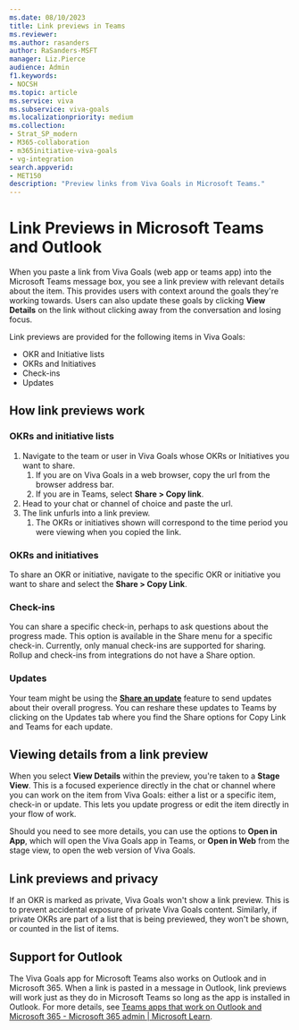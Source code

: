 ```yaml
---
ms.date: 08/10/2023
title: Link previews in Teams 
ms.reviewer: 
ms.author: rasanders
author: RaSanders-MSFT
manager: Liz.Pierce
audience: Admin
f1.keywords:
- NOCSH
ms.topic: article
ms.service: viva
ms.subservice: viva-goals
ms.localizationpriority: medium
ms.collection:  
- Strat_SP_modern
- M365-collaboration
- m365initiative-viva-goals
- vg-integration  
search.appverid:
- MET150
description: "Preview links from Viva Goals in Microsoft Teams."
---
```


# Link Previews in Microsoft Teams and Outlook

When you paste a link from Viva Goals (web app or teams app) into the Microsoft Teams message box, you see a link preview with relevant details about the item. This provides users with context around the goals they're working towards. Users can also update these goals by clicking **View Details** on the link without clicking away from the conversation and losing focus.

Link previews are provided for the following items in Viva Goals:

- OKR and Initiative lists
- OKRs and Initiatives
- Check-ins
- Updates

## How link previews work

### OKRs and initiative lists

1. Navigate to the team or user in Viva Goals whose OKRs or Initiatives you want to share.
    1. If you are on Viva Goals in a web browser, copy the url from the browser address bar.
    1. If you are in Teams, select **Share > Copy link**.
1. Head to your chat or channel of choice and paste the url.
1. The link unfurls into a link preview.
    1. The OKRs or initiatives shown will correspond to the time period you were viewing when you copied the link.

### OKRs and initiatives

To share an OKR or initiative, navigate to the specific OKR or initiative you want to share and select the **Share > Copy Link**.

### Check-ins

You can share a specific check-in, perhaps to ask questions about the progress made. This option is available in the Share menu for a specific check-in. Currently, only manual check-ins are supported for sharing. Rollup and check-ins from integrations do not have a Share option.

### Updates

Your team might be using the **[Share an update](goals-broadcast.md)** feature to send updates about their overall progress. You can reshare these updates to Teams by clicking on the Updates tab where you find the Share options for Copy Link and Teams for each update.

## Viewing details from a link preview

When you select **View Details** within the preview, you're taken to a **Stage View**. This is a focused experience directly in the chat or channel where you can work on the item from Viva Goals: either a list or a specific item, check-in or update. This lets you update progress or edit the item directly in your flow of work.

Should you need to see more details, you can use the options to **Open in App**, which will open the Viva Goals app in Teams, or **Open in Web** from the stage view, to open the web version of Viva Goals.

## Link previews and privacy

If an OKR is marked as private, Viva Goals won't show a link preview. This is to prevent accidental exposure of private Viva Goals content. Similarly, if private OKRs are part of a list that is being previewed, they won't be shown, or counted in the list of items.  

## Support for Outlook

The Viva Goals app for Microsoft Teams also works on Outlook and in Microsoft 365. When a link is pasted in a message in Outlook, link previews will work just as they do in Microsoft Teams so long as the app is installed in Outlook. For more details, see [Teams apps that work on Outlook and Microsoft 365 - Microsoft 365 admin | Microsoft Learn](https://learn.microsoft.com/en-us/microsoft-365/admin/manage/teams-apps-work-on-outlook-and-m365?view=o365-worldwide).
